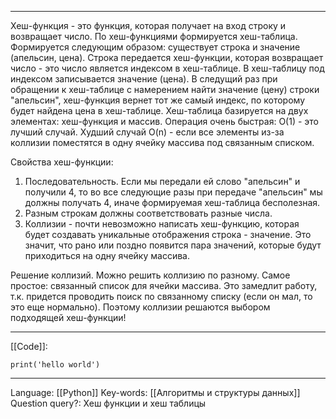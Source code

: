 ___
Хеш-функция - это функция, которая получает на вход строку и возвращает число. По хеш-функциями формируется хеш-таблица. Формируется следующим образом: существует строка и значение (апельсин, цена). Строка передается хеш-функции, которая возвращает число - это число является индексом в хеш-таблице. В хеш-таблицу под индексом записывается значение (цена). В следущий раз при обращении к хеш-таблице с намерением найти значение (цену) строки "апельсин", хеш-функция вернет тот же самый индекс, по которому будет найдена цена в хеш-таблице. Хеш-таблица базируется на двух элементах: хеш-функция и массив. 
Операция очень быстрая: O(1) - это лучший случай. Худший случай O(n) - если все элементы из-за коллизии поместятся в одну ячейку массива под связанным списком. 

Свойства хеш-функции:
1. Последовательность. Если мы передали ей слово "апельсин" и получили 4, то во все следующие разы при передаче "апельсин" мы должны получать 4, иначе формируемая хеш-таблица бесполезная. 
2. Разным строкам должны соответствовать разные числа. 
3. Коллизии - почти невозможно написать хеш-функцию, которая будет создавать уникальные отображения строка - значение. Это значит, что рано или поздно появится пара значений, которые будут приходиться на одну ячейку массива. 

Решение коллизий. Можно решить коллизию по разному. Самое простое: связанный список для ячейки массива. Это замедлит работу, т.к. придется проводить поиск по связанному списку (если он мал, то это еще нормально). Поэтому коллизии решаются выбором подходящей хеш-функции!
___
[[Code]]:
```
print('hello world')
```
___
Language: [[Python]]
Key-words:  [[Алгоритмы и структуры данных]]
Question query?: Хеш функции и хеш таблицы
